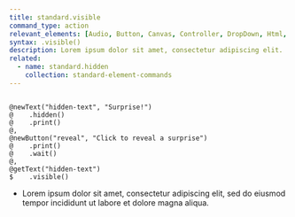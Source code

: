 ```yaml
---
title: standard.visible
command_type: action
relevant_elements: [Audio, Button, Canvas, Controller, DropDown, Html, Image, MediaRecorder, Scale, Text, TextInput, Tooltip, Video, Youtube]
syntax: .visible()
description: Lorem ipsum dolor sit amet, consectetur adipiscing elit.
related:
  - name: standard.hidden
    collection: standard-element-commands
---
```


<pre><code class="language-diff-javascript diff-highlight">
@newText("hidden-text", "Surprise!")
@    .hidden()
@    .print()
@,
@newButton("reveal", "Click to reveal a surprise")
@    .print()
@    .wait()
@,
@getText("hidden-text")
$    .visible()
</code></pre>

+ Lorem ipsum dolor sit amet, consectetur adipiscing elit, sed do eiusmod tempor incididunt ut labore et dolore magna aliqua.

